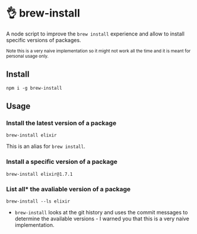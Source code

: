 # 👌 brew-install

A node script to improve the `brew install` experience and allow to install specific versions of packages.

<small>Note this is a very naive implementation so it might not work all the time and it is meant for personal usage only.</small>

## Install

```
npm i -g brew-install
```

## Usage

### Install the latest version of a package

```
brew-install elixir
```

This is an alias for `brew install`.

### Install a specific version of a package

```
brew-install elixir@1.7.1
```

### List all* the avaliable version of a package

```
brew-install --ls elixir
```

* `brew-install` looks at the git history and uses the commit messages to determine the available versions - I warned you that this is a very naive implementation.

